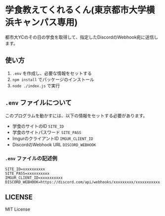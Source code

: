 # 学食教えてくれるくん(東京都市大学横浜キャンパス専用)

都市大YCのその日の学食を取得して、指定したDiscordのWebhook宛に送信します。

## 使い方

1. `.env` を作成し、必要な情報をセットする
2. `npm install` でパッケージのインストール
3. `node ./index.js` で実行

## `.env` ファイルについて
このプログラムを動かすには、以下の情報をセットする必要があります。

- 学食のサイトのID `SITE_ID`
- 学食のサイトパスワード `SITE_PASS`
- ImgurのクライアントID `IMGUR_CLIENT_ID`
- DiscordのWebhook URL `DISCORD_WEBHOOK`

### `.env` ファイルの記述例

```
SITE_ID=xxxxxxxxxx
SITE_PASS=xxxxxxxxxx
IMGUR_CLIENT_ID=xxxxxxxxxx
DISCORD_WEBHOOK=https://discord.com/api/webhooks/xxxxxxxxx/xxxxxxxxxxx
```

## LICENSE
MIT License
